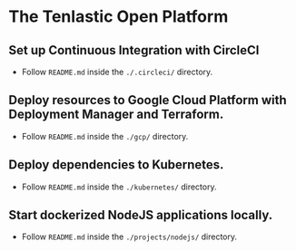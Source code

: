 # The Tenlastic Open Platform

## Set up Continuous Integration with CircleCI

- Follow `README.md` inside the `./.circleci/` directory.

## Deploy resources to Google Cloud Platform with Deployment Manager and Terraform.

- Follow `README.md` inside the `./gcp/` directory.

## Deploy dependencies to Kubernetes.

- Follow `README.md` inside the `./kubernetes/` directory.

## Start dockerized NodeJS applications locally.

- Follow `README.md` inside the `./projects/nodejs/` directory.
